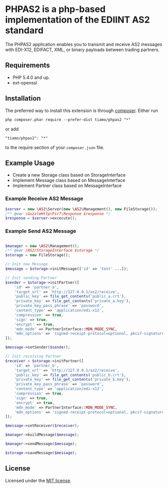 PHPAS2 is a php-based implementation of the EDIINT AS2 standard
====

The PHPAS2 application enables you to transmit and receive AS2 messages with 
EDI-X12, EDIFACT, XML, or binary payloads between trading partners.

## Requirements

* PHP 5.4.0 and up.
* ext-openssl

## Installation

The preferred way to install this extension is through [composer](http://getcomposer.org/download/).
Either run
```
php composer.phar require --prefer-dist tiamo/phpas2 "*"
```
or add
```
"tiamo/phpas2": "*"
```
to the require section of your `composer.json` file.

## Example Usage

- Create a new Storage class based on StorageInterface
- Implement Message class based on MessageInterface
- Implement Partner class based on MessageInterface

### Example Receive AS2 Message
```php
$server = new \AS2\Server(new \AS2\Management(), new FileStorage());
/** @var \GuzzleHttp\Psr7\Response $response */
$response = $server->excecute();

```

### Example Send AS2 Message
```php

$manager = new \AS2\Management();
/** @var /AS2/StorageInterface $storage */
$storage = new FileStorage();

// Init new Message
$message = $storage->initMessage(['id' => 'test' ...]);

// Init sending Partner
$sender = $storage->initPartner([
    'id' => 'partner_a',
    'target_url' => 'http://127.0.0.1/as2/receive',
    'public_key' => file_get_contents('public_a.crt'),
    'private_key' => file_get_contents('private_a.key'),
    'private_key_pass_phrase' => 'password',
    'content_type' => 'application/edi-x12',
    'compression' => true,
    'sign' => true,
    'encrypt' => true,
    'mdn_mode' => PartnerInterface::MDN_MODE_SYNC,
    'mdn_options' => 'signed-receipt-protocol=optional, pkcs7-signature; signed-receipt-micalg=optional, SHA256'
]);

$message->setSender($sender);

// Init receiving Partner
$receiver = $storage->initPartner([
    'id' => 'partner_b',
    'target_url' => 'http://127.0.0.1/as2/receive',
    'public_key' => file_get_contents('public_b.crt'),
    'private_key' => file_get_contents('private_b.key'),
    'private_key_pass_phrase' => 'password',
    'content_type' => 'application/edi-x12',
    'compression' => true,
    'sign' => true,
    'encrypt' => true,
    'mdn_mode' => PartnerInterface::MDN_MODE_SYNC,
    'mdn_options' => 'signed-receipt-protocol=optional, pkcs7-signature; signed-receipt-micalg=optional, SHA256'
]);

$message->setReceiver($receiver);

$manager->buildMessage($message);

$manager->sendMessage($message);

$storage->saveMessage($message);

```

## License

Licensed under the [MIT license](http://opensource.org/licenses/MIT).
